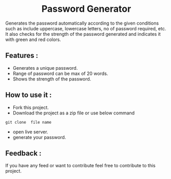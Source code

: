 <h1 align='center' >Password Generator</h1>
<p>Generates the password automatically according to the given conditions such as include uppercase, lowercase letters, no of password required, etc. It also checks for the strength of the password generated and indicates it with green and red colors.</p>

<h2>Features : </h2>

- Generates a unique password.
- Range of password can be max of 20 words.
- Shows the strength of the password.

<h2>How to use it : </h2>

- Fork this project.
- Download the project as a zip file or use below command

```
git clone  file name
```

- open live server.
- generate your password.

<h2>Feedback : </h2>

<p>If you have any feed or want to contribute feel free to contribute to this project.</p>
